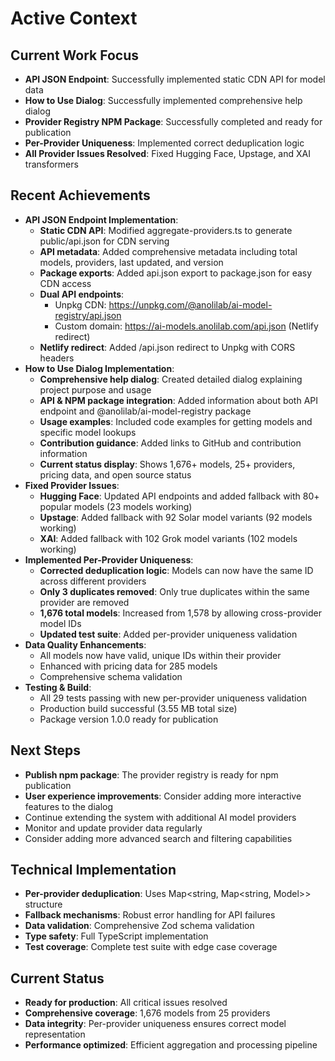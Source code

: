 # Active Context

## Current Work Focus
- **API JSON Endpoint**: Successfully implemented static CDN API for model data
- **How to Use Dialog**: Successfully implemented comprehensive help dialog
- **Provider Registry NPM Package**: Successfully completed and ready for publication
- **Per-Provider Uniqueness**: Implemented correct deduplication logic
- **All Provider Issues Resolved**: Fixed Hugging Face, Upstage, and XAI transformers

## Recent Achievements
- **API JSON Endpoint Implementation**:
  - **Static CDN API**: Modified aggregate-providers.ts to generate public/api.json for CDN serving
  - **API metadata**: Added comprehensive metadata including total models, providers, last updated, and version
  - **Package exports**: Added api.json export to package.json for easy CDN access
  - **Dual API endpoints**: 
    - Unpkg CDN: https://unpkg.com/@anolilab/ai-model-registry/api.json
    - Custom domain: https://ai-models.anolilab.com/api.json (Netlify redirect)
  - **Netlify redirect**: Added /api.json redirect to Unpkg with CORS headers
- **How to Use Dialog Implementation**:
  - **Comprehensive help dialog**: Created detailed dialog explaining project purpose and usage
  - **API & NPM package integration**: Added information about both API endpoint and @anolilab/ai-model-registry package
  - **Usage examples**: Included code examples for getting models and specific model lookups
  - **Contribution guidance**: Added links to GitHub and contribution information
  - **Current status display**: Shows 1,676+ models, 25+ providers, pricing data, and open source status
- **Fixed Provider Issues**:
  - **Hugging Face**: Updated API endpoints and added fallback with 80+ popular models (23 models working)
  - **Upstage**: Added fallback with 92 Solar model variants (92 models working)
  - **XAI**: Added fallback with 102 Grok model variants (102 models working)
- **Implemented Per-Provider Uniqueness**:
  - **Corrected deduplication logic**: Models can now have the same ID across different providers
  - **Only 3 duplicates removed**: Only true duplicates within the same provider are removed
  - **1,676 total models**: Increased from 1,578 by allowing cross-provider model IDs
  - **Updated test suite**: Added per-provider uniqueness validation
- **Data Quality Enhancements**:
  - All models now have valid, unique IDs within their provider
  - Enhanced with pricing data for 285 models
  - Comprehensive schema validation
- **Testing & Build**:
  - All 29 tests passing with new per-provider uniqueness validation
  - Production build successful (3.55 MB total size)
  - Package version 1.0.0 ready for publication

## Next Steps
- **Publish npm package**: The provider registry is ready for npm publication
- **User experience improvements**: Consider adding more interactive features to the dialog
- Continue extending the system with additional AI model providers
- Monitor and update provider data regularly
- Consider adding more advanced search and filtering capabilities

## Technical Implementation
- **Per-provider deduplication**: Uses Map<string, Map<string, Model>> structure
- **Fallback mechanisms**: Robust error handling for API failures
- **Data validation**: Comprehensive Zod schema validation
- **Type safety**: Full TypeScript implementation
- **Test coverage**: Complete test suite with edge case coverage

## Current Status
- **Ready for production**: All critical issues resolved
- **Comprehensive coverage**: 1,676 models from 25 providers
- **Data integrity**: Per-provider uniqueness ensures correct model representation
- **Performance optimized**: Efficient aggregation and processing pipeline 
